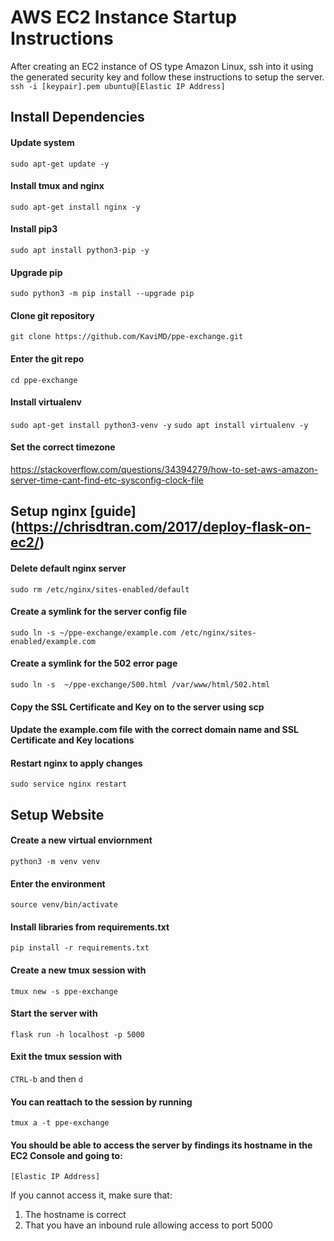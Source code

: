 # AWS EC2 Instance Startup Instructions

After creating an EC2 instance of OS type Amazon Linux, ssh into it using the generated security key and follow these instructions to setup the server.
`ssh -i [keypair].pem ubuntu@[Elastic IP Address]`

## Install Dependencies
#### Update system
`sudo apt-get update -y`

#### Install tmux and nginx
`sudo apt-get install nginx -y`

#### Install pip3
`sudo apt install python3-pip -y`

#### Upgrade pip
`sudo python3 -m pip install --upgrade pip`

#### Clone git repository
`git clone https://github.com/KaviMD/ppe-exchange.git`

#### Enter the git repo
`cd ppe-exchange`

#### Install virtualenv
`sudo apt-get install python3-venv -y`
`sudo apt install virtualenv -y`

#### Set the correct timezone
https://stackoverflow.com/questions/34394279/how-to-set-aws-amazon-server-time-cant-find-etc-sysconfig-clock-file

## Setup nginx [guide] (https://chrisdtran.com/2017/deploy-flask-on-ec2/)
#### Delete default nginx server
`sudo rm /etc/nginx/sites-enabled/default`

#### Create a symlink for the server config file
`sudo ln -s ~/ppe-exchange/example.com /etc/nginx/sites-enabled/example.com`

#### Create a symlink for the 502 error page
`sudo ln -s  ~/ppe-exchange/500.html /var/www/html/502.html`

#### Copy the SSL Certificate and Key on to the server using scp

#### Update the example.com file with the correct domain name and SSL Certificate and Key locations

#### Restart nginx to apply changes
`sudo service nginx restart`

## Setup Website
#### Create a new virtual enviornment
`python3 -m venv venv`

#### Enter the environment
`source venv/bin/activate`

#### Install libraries from requirements.txt
`pip install -r requirements.txt`

#### Create a new tmux session with
`tmux new -s ppe-exchange`

#### Start the server with
`flask run -h localhost -p 5000`

#### Exit the tmux session with
`CTRL-b` and then `d`

#### You can reattach to the session by running
`tmux a -t ppe-exchange`


#### You should be able to access the server by findings its hostname in the EC2 Console and going to:
`[Elastic IP Address]`

If you cannot access it, make sure that:
1. The hostname is correct
3. That you have an inbound rule allowing access to port 5000
